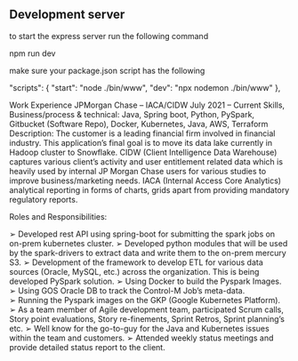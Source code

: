 ## Development server

to start the express server run the following command

npm run dev 

make sure your package.json script has the following

  "scripts": {
    "start": "node ./bin/www",
    "dev": "npx nodemon ./bin/www"
  },

  Work Experience
JPMorgan Chase – IACA/CIDW			July 2021 – Current
Skills, Business/process & technical: 
Java, Spring boot, Python, PySpark, Gitbucket (Software Repo), Docker, Kubernetes, Java, AWS, Terraform
Description: The customer is a leading financial firm involved in financial industry. This application’s final goal is to move its data lake currently in Hadoop cluster to Snowflake.
CIDW (Client Intelligence Data Warehouse) captures various client’s activity and user entitlement related data which is heavily used by internal JP Morgan Chase users for various studies to improve business/marketing needs.  IACA (Internal Access Core Analytics) analytical reporting in forms of charts, grids apart from providing mandatory regulatory reports.

Roles and Responsibilities:

➢	Developed rest API using spring-boot for submitting the spark jobs on on-prem kubernetes cluster. 
➢	Developed python modules that will be used by the spark-drivers to extract data and write them to the on-prem mercury S3. 
➢	Development of the framework to develop ETL for various data sources (Oracle, MySQL, etc.) across the organization. This is being developed PySpark solution.
➢	Using Docker to build the Pyspark Images.
➢	Using GOS Oracle DB to track the Control-M Job’s meta-data.  
➢	Running the Pyspark images on the GKP (Google Kubernetes Platform).  
➢	As a team member of Agile development team, participated Scrum calls, Story point evaluations, Story re-finements, Sprint Retros, Sprint planning’s etc. 
➢	Well know for the go-to-guy for the Java and Kubernetes issues within the team and customers.
➢	Attended weekly status meetings and provide detailed status report to the client.
